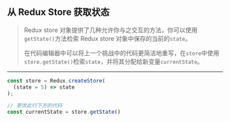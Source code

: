 ## 从 Redux Store 获取状态

> Redux store 对象提供了几种允许你与之交互的方法，你可以使用`getState()`方法检索 Redux store 对象中保存的当前的`state`。
>
> 在代码编辑器中可以将上一个挑战中的代码更简洁地重写，在`store`中使用`store.getState()`检索`state`，并将其分配给新变量`currentState`。

---

```js
const store = Redux.createStore(
  (state = 5) => state
);

// 更改此行下方的代码
const currentState = store.getState()
```

